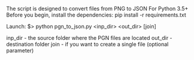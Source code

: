 The script is designed to convert files from PNG to JSON
For Python 3.5+
Before you begin, install the dependencies:
  pip install -r  requirements.txt

Launch:
$>  python pgn_to_json.py  <inp_dir>  <out_dir> [join]

  inp_dir - the source folder where the PGN files are located
  out_dir - destination folder
  join - if you want to create a single file (optional parameter)
